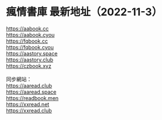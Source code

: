 <h1>瘋情書庫 最新地址（2022-11-3）</h1>

https://aabook.cc<br>
https://aabook.cyou<br>
https://fqbook.cc<br>
https://fqbook.cyou<br>
https://aastory.space<br>
https://aastory.club<br>
https://czbook.xyz<br>
<br>
同步網站：<br>
https://aaread.club<br>
https://aaread.space<br>
https://readbook.men<br>
https://xxread.net<br>
https://xxread.club<br>
